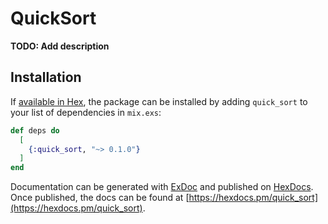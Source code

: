 # QuickSort

**TODO: Add description**

## Installation

If [available in Hex](https://hex.pm/docs/publish), the package can be installed
by adding `quick_sort` to your list of dependencies in `mix.exs`:

```elixir
def deps do
  [
    {:quick_sort, "~> 0.1.0"}
  ]
end
```

Documentation can be generated with [ExDoc](https://github.com/elixir-lang/ex_doc)
and published on [HexDocs](https://hexdocs.pm). Once published, the docs can
be found at [https://hexdocs.pm/quick_sort](https://hexdocs.pm/quick_sort).


